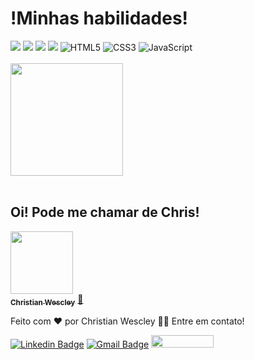 <h1>!Minhas habilidades!</h1>

<div display-inline>
<img src= "https://img.shields.io/badge/Google%20Analytics-E37400?style=for-the-badge&logo=google%20analytics&logoColor=white"/>
<img src= "https://img.shields.io/badge/Wordpress-21759B?style=for-the-badge&logo=wordpress&logoColor=white"/>
<img src= "https://img.shields.io/badge/Bootstrap-563D7C?style=for-the-badge&logo=bootstrap&logoColor=white"/>
<img src= "https://img.shields.io/badge/PHP-777BB4?style=for-the-badge&logo=php&logoColor=white"/>
<img alt="HTML5" src="https://img.shields.io/badge/html5-%23E34F26.svg?style=for-the-badge&logo=html5&logoColor=white"/>
<img alt="CSS3" src="https://img.shields.io/badge/css3-%231572B6.svg?style=for-the-badge&logo=css3&logoColor=white"/>
<img alt="JavaScript" src="https://img.shields.io/badge/javascript-%23323330.svg?style=for-the-badge&logo=javascript&logoColor=%23F7DF1E"/>
<br>
 <br>
<div
  ><img height="180em" src="https://github-readme-stats.vercel.app/api/top-langs/?username=chriswescley&layout=compact&langs_count=16&theme=dracula"/>
</div> <br>
<h2>Oi! Pode me chamar de Chris! <br></h2>
<a href="https://www.linkedin.com/in/christian-wescley/">
 <img src="https://media-exp1.licdn.com/dms/image/C4D03AQGpRxfcEV2lrw/profile-displayphoto-shrink_800_800/0/1623550651743?e=1629936000&v=beta&t=WNfn7YImNvgv3amiria9vbrWr42a2zsuDy-dfuSFGo0" width="100px;" alt=""/>
 <br />
 <sub><b>Christian Wescley</b></sub></a> <a href="https://www.linkedin.com/in/christian-wescley/" title="">🚀</a>

Feito com ❤️ por Christian Wescley 👋🏽 Entre em contato!

[![Linkedin Badge](https://img.shields.io/badge/-Christian-blue?style=flat-square&logo=Linkedin&logoColor=white&link=https://www.linkedin.com/in/christian-wescley/)](https://www.linkedin.com/in/christian-wescley/) 
[![Gmail Badge](https://img.shields.io/badge/-chriswescley@gmail.com-c14438?style=flat-square&logo=Gmail&logoColor=white&link=mailto:chriswescley@gmail.com)](mailto:chriswescley@gmail.com)
 <a href="https://instagram.com/chriswescley" target="_blank"><img height="20px" width="100px" src="https://img.shields.io/badge/-Instagram-%23E4405F?style=for-the-badge&logo=instagram&logoColor=white" target="_blank"></a>


